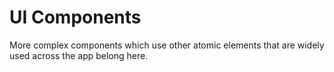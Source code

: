 # UI Components

More complex components which use other atomic elements that are widely used across the app belong here.
